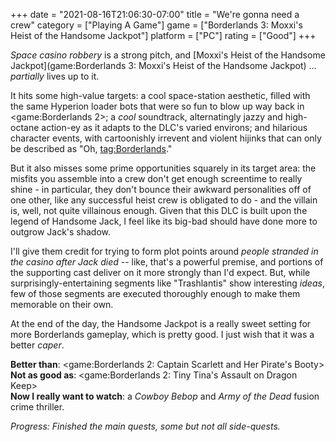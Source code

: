 +++
date = "2021-08-16T21:06:30-07:00"
title = "We're gonna need a crew"
category = ["Playing A Game"]
game = ["Borderlands 3: Moxxi's Heist of the Handsome Jackpot"]
platform = ["PC"]
rating = ["Good"]
+++

<i>Space casino robbery</i> is a strong pitch, and [Moxxi's Heist of the Handsome Jackpot](game:Borderlands 3: Moxxi's Heist of the Handsome Jackpot) ... <i>partially</i> lives up to it.

It hits some high-value targets: a cool space-station aesthetic, filled with the same Hyperion loader bots that were so fun to blow up way back in <game:Borderlands 2>; a <i>cool</i> soundtrack, alternatingly jazzy and high-octane action-ey as it adapts to the DLC's varied environs; and hilarious character events, with cartoonishly irrevent and violent hijinks that can only be described as "Oh, <tag:Borderlands>."

But it also misses some prime opportunities squarely in its target area: the misfits you assemble into a crew don't get enough screentime to really shine - in particular, they don't bounce their awkward personalities off of one other, like any successful heist crew is obligated to do - and the villain is, well, not quite villainous enough.  Given that this DLC is built upon the legend of Handsome Jack, I feel like its big-bad should have done more to outgrow Jack's shadow.

I'll give them credit for trying to form plot points around <i>people stranded in the casino after Jack died</i> -- like, that's a powerful premise, and portions of the supporting cast deliver on it more strongly than I'd expect.  But, while surprisingly-entertaining segments like "Trashlantis" show interesting <i>ideas</i>, few of those segments are executed thoroughly enough to make them memorable on their own.

At the end of the day, the Handsome Jackpot is a really sweet setting for more Borderlands gameplay, which is pretty good.  I just wish that it was a better <i>caper</i>.

<b>Better than</b>: <game:Borderlands 2: Captain Scarlett and Her Pirate's Booty>  
<b>Not as good as</b>: <game:Borderlands 2: Tiny Tina's Assault on Dragon Keep>  
<b>Now I really want to watch</b>: a <i>Cowboy Bebop</i> and <i>Army of the Dead</i> fusion crime thriller.

<i>Progress: Finished the main quests, some but not all side-quests.</i>
